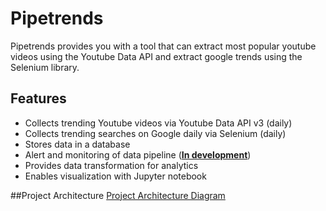 # Pipetrends
Pipetrends provides you with a tool that can extract most popular youtube videos using the Youtube Data API and extract google trends using the Selenium library. 

## Features
- Collects trending Youtube videos via Youtube Data API v3 (daily)
- Collects trending searches on Google daily via Selenium (daily)
- Stores data in a database
- Alert and monitoring of data pipeline (**<ins>In development</ins>**)
- Provides data transformation for analytics
- Enables visualization with Jupyter notebook

##Project Architecture
[Project Architecture Diagram](https://github.com/ferdenzel008/Pipetrends/blob/main/images/project_architecture.jpg?raw=true)
